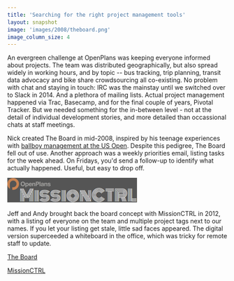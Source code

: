 ```yaml
---
title: 'Searching for the right project management tools'
layout: snapshot
image: 'images/2008/theboard.png'
image_column_size: 4
---
```


An evergreen challenge at OpenPlans was keeping everyone informed about projects. The team was distributed geographically, but also spread widely in working hours, and by topic -- bus tracking, trip planning, transit data advocacy and bike share crowdsourcing all co-existing. No problem with chat and staying in touch: IRC was the mainstay until we switched over to Slack in 2014. And a plethora of mailing lists. Actual project management happened via Trac, Basecamp, and for the final couple of years, Pivotal Tracker. But we needed something for the in-between level - not at the detail of individual development stories, and more detailed than occassional chats at staff meetings.

Nick created The Board in mid-2008, inspired by his teenage experiences with <a href="http://www.nickgrossman.is/2009/06/21/introducing-the-board/">ballboy management at the US Open</a>. Despite this pedigree, The Board fell out of use. Another approach was a weekly priorities email, listing tasks for the week ahead. On Fridays, you'd send a follow-up to identify what actually happened. Useful, but easy to drop off. 

<img src="images/2008/opmssncrtl.png">

Jeff and Andy brought back the board concept with MissionCTRL in 2012, with a listing of everyone on the team and multiple project tags next to our names. If you let your listing get stale, little sad faces appeared. The digital version superceeded a whiteboard in the office, which was tricky for remote staff to update.

<a href="http://github.com/nickgrossman/TheBoard"><span class="octicon octicon-mark-github"> The Board</span></a>  

<a href="https://github.com/openplans/missioncontrol"><span class="octicon octicon-mark-github"> MissionCTRL</span></a>  



